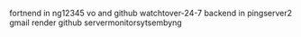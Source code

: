 fortnend in ng12345 vo and github watchtover-24-7
backend in pingserver2 gmail render github servermonitorsytsembyng 
